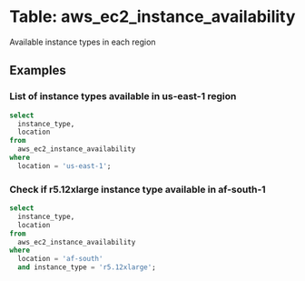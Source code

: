 # Table: aws_ec2_instance_availability

Available instance types in each region

## Examples

### List of instance types available in us-east-1 region

```sql
select
  instance_type,
  location
from
  aws_ec2_instance_availability
where
  location = 'us-east-1';
```


### Check if r5.12xlarge instance type available in af-south-1

```sql
select
  instance_type,
  location
from
  aws_ec2_instance_availability
where
  location = 'af-south'
  and instance_type = 'r5.12xlarge';
```
